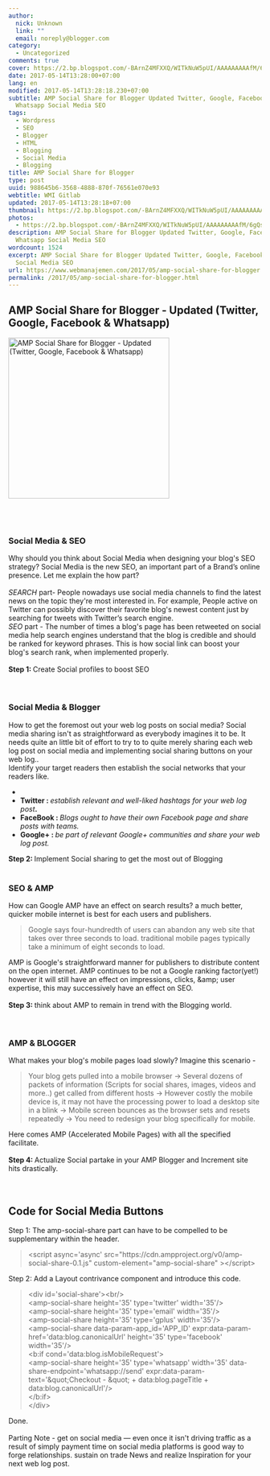 ```yaml
---
author:
  nick: Unknown
  link: ""
  email: noreply@blogger.com
category:
  - Uncategorized
comments: true
cover: https://2.bp.blogspot.com/-BArnZ4MFXXQ/WITkNuW5pUI/AAAAAAAAAfM/6gQsyQ9xXGAmyFtnQR2UzPn6Xm7BqXdVwCLcB/s320/amp-blogger-social-share.webp
date: 2017-05-14T13:28:00+07:00
lang: en
modified: 2017-05-14T13:28:18.230+07:00
subtitle: AMP Social Share for Blogger Updated Twitter, Google, Facebook
  Whatsapp Social Media SEO
tags:
  - Wordpress
  - SEO
  - Blogger
  - HTML
  - Blogging
  - Social Media
  - Blogging
title: AMP Social Share for Blogger
type: post
uuid: 988645b6-3568-4888-870f-76561e070e93
webtitle: WMI Gitlab
updated: 2017-05-14T13:28:18+07:00
thumbnail: https://2.bp.blogspot.com/-BArnZ4MFXXQ/WITkNuW5pUI/AAAAAAAAAfM/6gQsyQ9xXGAmyFtnQR2UzPn6Xm7BqXdVwCLcB/s320/amp-blogger-social-share.webp
photos:
  - https://2.bp.blogspot.com/-BArnZ4MFXXQ/WITkNuW5pUI/AAAAAAAAAfM/6gQsyQ9xXGAmyFtnQR2UzPn6Xm7BqXdVwCLcB/s320/amp-blogger-social-share.webp
description: AMP Social Share for Blogger Updated Twitter, Google, Facebook
  Whatsapp Social Media SEO
wordcount: 1524
excerpt: AMP Social Share for Blogger Updated Twitter, Google, Facebook Whatsapp
  Social Media SEO
url: https://www.webmanajemen.com/2017/05/amp-social-share-for-blogger.html
permalink: /2017/05/amp-social-share-for-blogger.html
---
```


<div dir="ltr" trbidi="on"><h2>    AMP Social Share for Blogger - Updated (Twitter, Google, Facebook &amp;     Whatsapp) </h2><div><a href="https://2.bp.blogspot.com/-BArnZ4MFXXQ/WITkNuW5pUI/AAAAAAAAAfM/6gQsyQ9xXGAmyFtnQR2UzPn6Xm7BqXdVwCLcB/s1600/amp-blogger-social-share.webp" rel="noopener noreferer nofollow">        <img alt=" AMP Social Share for Blogger - Updated (Twitter, Google, Facebook &amp; Whatsapp)" height="320" src="https://2.bp.blogspot.com/-BArnZ4MFXXQ/WITkNuW5pUI/AAAAAAAAAfM/6gQsyQ9xXGAmyFtnQR2UzPn6Xm7BqXdVwCLcB/s320/amp-blogger-social-share.webp" title=" AMP Social Share for Blogger - Updated (Twitter, Google, Facebook &amp; Whatsapp)" width="320">    </a></div><a href="https://plus.google.com/+AmprandomBlogspotcom" rel="noopener noreferer nofollow" title="author profile"></a><br><div><div></div></div><div><div></div><center>        <div><br></div></center><div></div></div><div id="post-body-4915013019450340378"><div></div><br><h3>        Social Media &amp; SEO     </h3>Why should you think about Social Media when designing your blog's SEO     strategy? Social Media is the new SEO, an important part of a Brand’s     online presence. Let me explain the how part?     <br><a href="https://www.blogger.com/null" name="more" rel="noopener noreferer nofollow"></a>    <br><em>SEARCH</em>    part- People nowadays use social media channels to find the latest news on     the topic they're most interested in. For example, People active on Twitter     can possibly discover their favorite blog's newest content just by     searching for tweets with Twitter’s search engine.     <br><em>SEO</em>    part - The number of times a blog's page has been retweeted on social media     help search engines understand that the blog is credible and should be     ranked for keyword phrases. This is how social link can boost your blog's     search rank, when implemented properly.     <br><br><b>Step 1: </b>Create Social profiles to boost SEO     <br><strong>        <em>            <br>        </em>    </strong>    <br><h3>        Social Media &amp; Blogger     </h3>How to get the foremost out your web log posts on social media? Social media sharing isn't as straightforward as everybody imagines it to be. It needs quite an little bit of effort to try to to quite merely sharing each web log post on social media and implementing social sharing buttons on your web log..<br>Identify your target readers then establish the social networks that your readers like.<br><ul><li></li><li><b>Twitter : </b><i>establish relevant and well-liked hashtags for your web log post</i><b>.</b></li><li><b>FaceBook : </b><i>Blogs ought to have their own Facebook page and share posts with teams.</i></li><li><b>Google+ : </b><i>be part of relevant Google+ communities and share your web log post.</i></li></ul><div><b>                Step 2: </b>Implement Social sharing to get the most out of                 Blogging                               <br><strong>            <em>                <br>            </em>        </strong>    </div><h3>        SEO &amp; AMP     </h3>How can Google AMP have an effect on search results? a much better, quicker mobile internet is best for each users and publishers.<br><blockquote class="tr_bq">Google says four-hundredth of users can abandon any web site that takes over three seconds to load. traditional mobile pages typically take a minimum of eight seconds to load.</blockquote>AMP is Google's straightforward manner for publishers to distribute content on the open internet. AMP continues to be not a Google ranking factor(yet!) however it will still have an effect on impressions, clicks, &amp;amp; user expertise, this may successively have an effect on SEO.<br><br><b>Step 3: </b>think about AMP to remain in trend with the Blogging world.<br><strong>        <em>            <br>        </em>    </strong>    <br><h3>        AMP &amp; BLOGGER     </h3>What makes your blog's mobile pages load slowly? Imagine this scenario -     <br><blockquote>Your blog gets pulled into a mobile browser → Several dozens of         packets of information (Scripts for social shares, images, videos and         more..) get called from different hosts → However costly the         mobile device is, it may not have the processing power to load a         desktop site in a blink → Mobile screen bounces as the browser         sets and resets repeatedly → You need to redesign your blog         specifically for mobile.     </blockquote>Here comes AMP (Accelerated Mobile Pages) with all the specified facilitate.     <br><br><b>            Step 4: </b>Actualize Social partake in your AMP Blogger and Increment site hits drastically.                   <br><strong>        <em>            <br>        </em>    </strong>    <br><h2>        Code for Social Media Buttons     </h2>Step 1: The amp-social-share part can have to be compelled to be supplementary within the header.     <br><blockquote>&lt;script async='async'         src="https://cdn.ampproject.org/v0/amp-social-share-0.1.js"         custom-element="amp-social-share" &gt;&lt;/script&gt;     </blockquote>Step 2: Add a Layout contrivance component and introduce this code.     <br><blockquote>&lt;div id='social-share'&gt;&lt;br/&gt;         <br>&lt;amp-social-share height='35' type='twitter' width='35'/&gt;         <br>&lt;amp-social-share height='35' type='email' width='35'/&gt;         <br>&lt;amp-social-share height='35' type='gplus' width='35'/&gt;         <br>&lt;amp-social-share data-param-app_id='APP_ID'         expr:data-param-href='data:blog.canonicalUrl' height='35'         type='facebook' width='35'/&gt;         <br>&lt;b:if cond='data:blog.isMobileRequest'&gt;         <br>&lt;amp-social-share height='35' type='whatsapp' width='35'         data-share-endpoint='whatsapp://send'         expr:data-param-text='&amp;quot;Checkout - &amp;quot; +         data:blog.pageTitle + data:blog.canonicalUrl'/&gt;         <br>&lt;/b:if&gt;         <br>&lt;/div&gt;     </blockquote>Done.<br><br>Parting Note - get on social media — even once it isn't driving traffic as a result of simply payment time on social media platforms is good way to forge relationships. sustain on trade News and realize Inspiration for your next web log post. </div></div>